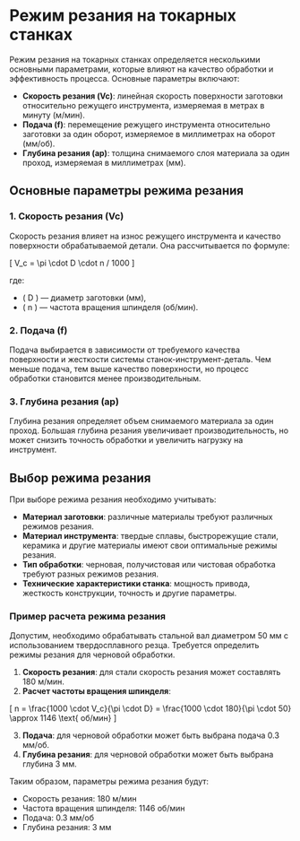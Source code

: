 # Режим резания на токарных станках

Режим резания на токарных станках определяется несколькими основными параметрами, которые влияют на качество обработки и эффективность процесса. Основные параметры включают:

- **Скорость резания (Vc)**: линейная скорость поверхности заготовки относительно режущего инструмента, измеряемая в метрах в минуту (м/мин).
- **Подача (f)**: перемещение режущего инструмента относительно заготовки за один оборот, измеряемое в миллиметрах на оборот (мм/об).
- **Глубина резания (ap)**: толщина снимаемого слоя материала за один проход, измеряемая в миллиметрах (мм).

## Основные параметры режима резания

### 1. Скорость резания (Vc)

Скорость резания влияет на износ режущего инструмента и качество поверхности обрабатываемой детали. Она рассчитывается по формуле:

\[ V_c = \pi \cdot D \cdot n / 1000 \]

где:
- \( D \) — диаметр заготовки (мм),
- \( n \) — частота вращения шпинделя (об/мин).

### 2. Подача (f)

Подача выбирается в зависимости от требуемого качества поверхности и жесткости системы станок-инструмент-деталь. Чем меньше подача, тем выше качество поверхности, но процесс обработки становится менее производительным.

### 3. Глубина резания (ap)

Глубина резания определяет объем снимаемого материала за один проход. Большая глубина резания увеличивает производительность, но может снизить точность обработки и увеличить нагрузку на инструмент.

## Выбор режима резания

При выборе режима резания необходимо учитывать:
- **Материал заготовки**: различные материалы требуют различных режимов резания.
- **Материал инструмента**: твердые сплавы, быстрорежущие стали, керамика и другие материалы имеют свои оптимальные режимы резания.
- **Тип обработки**: черновая, получистовая или чистовая обработка требуют разных режимов резания.
- **Технические характеристики станка**: мощность привода, жесткость конструкции, точность и другие параметры.

### Пример расчета режима резания

Допустим, необходимо обрабатывать стальной вал диаметром 50 мм с использованием твердосплавного резца. Требуется определить режимы резания для черновой обработки.

1. **Скорость резания**: для стали скорость резания может составлять 180 м/мин.
2. **Расчет частоты вращения шпинделя**:

\[ n = \frac{1000 \cdot V_c}{\pi \cdot D} = \frac{1000 \cdot 180}{\pi \cdot 50} \approx 1146 \text{ об/мин} \]

3. **Подача**: для черновой обработки может быть выбрана подача 0.3 мм/об.
4. **Глубина резания**: для черновой обработки может быть выбрана глубина 3 мм.

Таким образом, параметры режима резания будут:
- Скорость резания: 180 м/мин
- Частота вращения шпинделя: 1146 об/мин
- Подача: 0.3 мм/об
- Глубина резания: 3 мм
